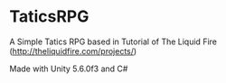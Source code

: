 # TaticsRPG
A Simple Tatics RPG based in Tutorial of The Liquid Fire (http://theliquidfire.com/projects/)


Made with Unity 5.6.0f3 and C#